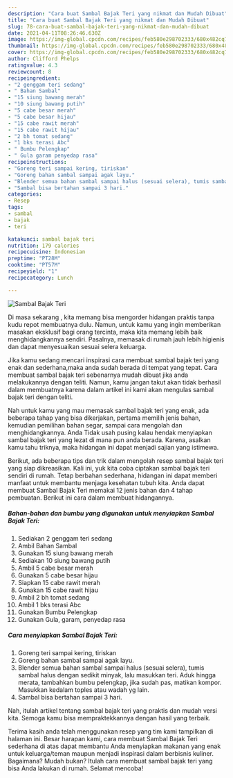 ```yaml
---
description: "Cara buat Sambal Bajak Teri yang nikmat dan Mudah Dibuat"
title: "Cara buat Sambal Bajak Teri yang nikmat dan Mudah Dibuat"
slug: 78-cara-buat-sambal-bajak-teri-yang-nikmat-dan-mudah-dibuat
date: 2021-04-11T08:26:46.630Z
image: https://img-global.cpcdn.com/recipes/feb580e298702333/680x482cq70/sambal-bajak-teri-foto-resep-utama.jpg
thumbnail: https://img-global.cpcdn.com/recipes/feb580e298702333/680x482cq70/sambal-bajak-teri-foto-resep-utama.jpg
cover: https://img-global.cpcdn.com/recipes/feb580e298702333/680x482cq70/sambal-bajak-teri-foto-resep-utama.jpg
author: Clifford Phelps
ratingvalue: 4.3
reviewcount: 8
recipeingredient:
- "2 genggam teri sedang"
- " Bahan Sambal"
- "15 siung bawang merah"
- "10 siung bawang putih"
- "5 cabe besar merah"
- "5 cabe besar hijau"
- "15 cabe rawit merah"
- "15 cabe rawit hijau"
- "2 bh tomat sedang"
- "1 bks terasi Abc"
- " Bumbu Pelengkap"
- " Gula garam penyedap rasa"
recipeinstructions:
- "Goreng teri sampai kering, tiriskan"
- "Goreng bahan sambal sampai agak layu."
- "Blender semua bahan sambal sampai halus (sesuai selera), tumis sambal halus dengan sedikit minyak, lalu masukkan teri. Aduk hingga merata, tambahkan bumbu pelengkap, jika sudah pas, matikan kompor. Masukkan kedalam toples atau wadah yg lain."
- "Sambal bisa bertahan sampai 3 hari."
categories:
- Resep
tags:
- sambal
- bajak
- teri

katakunci: sambal bajak teri 
nutrition: 179 calories
recipecuisine: Indonesian
preptime: "PT28M"
cooktime: "PT57M"
recipeyield: "1"
recipecategory: Lunch

---
```



![Sambal Bajak Teri](https://img-global.cpcdn.com/recipes/feb580e298702333/680x482cq70/sambal-bajak-teri-foto-resep-utama.jpg)

Di masa  sekarang , kita memang bisa mengorder hidangan praktis tanpa kudu repot membuatnya dulu. Namun, untuk kamu yang ingin memberikan masakan eksklusif bagi orang tercinta, maka kita memang lebih baik menghidangkannya sendiri. Pasalnya, memasak di rumah jauh lebih higienis dan dapat menyesuaikan sesuai selera keluarga.

Jika kamu sedang mencari inspirasi cara membuat sambal bajak teri yang enak dan sederhana,maka anda sudah berada di tempat yang tepat. Cara membuat sambal bajak teri  sebenarnya mudah dibuat jika anda melakukannya dengan teliti. Namun, kamu jangan takut akan tidak berhasil dalam membuatnya 
karena dalam artikel ini kami akan mengulas sambal bajak teri dengan teliti.  



Nah untuk kamu yang mau memasak sambal bajak teri yang enak, ada beberapa tahap yang bisa dikerjakan, pertama memilih jenis bahan, kemudian pemilihan bahan segar, sampai cara mengolah dan menghidangkannya. Anda Tidak usah pusing kalau hendak menyiapkan sambal bajak teri yang lezat di mana pun anda berada. Karena, asalkan kamu  tahu triknya, maka hidangan ini dapat menjadi sajian yang istimewa.

Berikut, ada beberapa tips dan trik dalam mengolah resep sambal bajak teri yang siap dikreasikan. Kali ini, yuk kita coba ciptakan sambal bajak teri sendiri di rumah. Tetap berbahan sederhana, hidangan ini dapat memberi manfaat untuk membantu menjaga kesehatan tubuh kita. Anda dapat membuat Sambal Bajak Teri memakai 12 jenis bahan dan 4 tahap pembuatan. Berikut ini cara dalam membuat hidangannya.

<!--inarticleads1-->

##### Bahan-bahan dan bumbu yang digunakan untuk menyiapkan Sambal Bajak Teri:

1. Sediakan 2 genggam teri sedang
1. Ambil  Bahan Sambal
1. Gunakan 15 siung bawang merah
1. Sediakan 10 siung bawang putih
1. Ambil 5 cabe besar merah
1. Gunakan 5 cabe besar hijau
1. Siapkan 15 cabe rawit merah
1. Gunakan 15 cabe rawit hijau
1. Ambil 2 bh tomat sedang
1. Ambil 1 bks terasi Abc
1. Gunakan  Bumbu Pelengkap
1. Gunakan  Gula, garam, penyedap rasa




<!--inarticleads2-->

##### Cara menyiapkan Sambal Bajak Teri:

1. Goreng teri sampai kering, tiriskan
1. Goreng bahan sambal sampai agak layu.
1. Blender semua bahan sambal sampai halus (sesuai selera), tumis sambal halus dengan sedikit minyak, lalu masukkan teri. Aduk hingga merata, tambahkan bumbu pelengkap, jika sudah pas, matikan kompor. Masukkan kedalam toples atau wadah yg lain.
1. Sambal bisa bertahan sampai 3 hari.




Nah, itulah artikel tentang  sambal bajak teri  yang praktis dan mudah versi kita. Semoga kamu bisa mempraktekkannya dengan hasil yang terbaik. 

Terima kasih anda telah menggunakan resep yang tim kami tampilkan di halaman ini. Besar harapan kami, cara membuat  Sambal Bajak Teri sederhana di atas dapat membantu Anda menyiapkan makanan yang enak untuk keluarga/teman maupun menjadi inspirasi dalam berbisnis kuliner. Bagaimana? Mudah bukan? Itulah cara membuat sambal bajak teri yang bisa Anda lakukan di rumah. Selamat mencoba!

